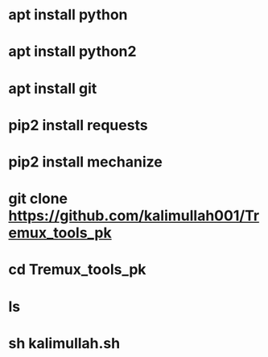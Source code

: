 
# apt install python
# apt install python2
# apt install git
# pip2 install requests


# pip2 install mechanize


# git clone https://github.com/kalimullah001/Tremux_tools_pk
# cd Tremux_tools_pk
# ls
# sh kalimullah.sh

